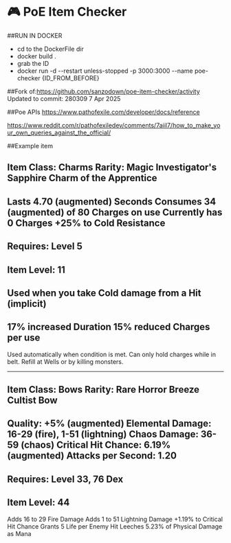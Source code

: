 # 🎮 PoE Item Checker

##RUN IN DOCKER

- cd to the DockerFile dir
- docker build .
- grab the ID
- docker run -d --restart unless-stopped -p 3000:3000  --name poe-checker {ID_FROM_BEFORE}

##Fork of:https://github.com/sanzodown/poe-item-checker/activity
Updated to commit: 280309 7 Apr 2025 

##Poe APIs
https://www.pathofexile.com/developer/docs/reference

https://www.reddit.com/r/pathofexiledev/comments/7aiil7/how_to_make_your_own_queries_against_the_official/

##Example item

Item Class: Charms
Rarity: Magic
Investigator's Sapphire Charm of the Apprentice
--------
Lasts 4.70 (augmented) Seconds
Consumes 34 (augmented) of 80 Charges on use
Currently has 0 Charges
+25% to Cold Resistance
--------
Requires: Level 5
--------
Item Level: 11
--------
Used when you take Cold damage from a Hit (implicit)
--------
17% increased Duration
15% reduced Charges per use
--------
Used automatically when condition is met. Can only hold charges while in belt. Refill at Wells or by killing monsters.

---------------------------------------------------------------------------------

Item Class: Bows
Rarity: Rare
Horror Breeze
Cultist Bow
--------
Quality: +5% (augmented)
Elemental Damage: 16-29 (fire), 1-51 (lightning)
Chaos Damage: 36-59 (chaos)
Critical Hit Chance: 6.19% (augmented)
Attacks per Second: 1.20
--------
Requires: Level 33, 76 Dex
--------
Item Level: 44
--------
Adds 16 to 29 Fire Damage
Adds 1 to 51 Lightning Damage
+1.19% to Critical Hit Chance
Grants 5 Life per Enemy Hit
Leeches 5.23% of Physical Damage as Mana






